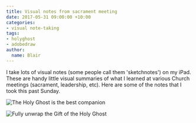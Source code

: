 ```yaml
---
title: Visual notes from sacrament meeting
date: 2017-05-31 09:00:00 +10:00
categories:
- visual note-taking
tags:
- holyghost
- adobedraw
author:
  name: Blair
---
```


I take lots of visual notes (some people call them 'sketchnotes') on my iPad. These are handy little visual summaries of what I learned at various Church meetings (sacrament, leadership, etc). Here are some of the notes that I took this past Sunday.

![The Holy Ghost is the best companion](/uploads/IMG_1109.PNG)

![Fully unwrap the Gift of the Holy Ghost](/uploads/IMG_1108.PNG)